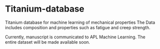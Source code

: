 # Titanium-database
Titanium database for machine learning of mechanical properties
The Data includes composition and properties such as fatigue and creep strength.

Currently, manuscript is communicated to APL Machine Learning. The entire dataset will be made available soon.
